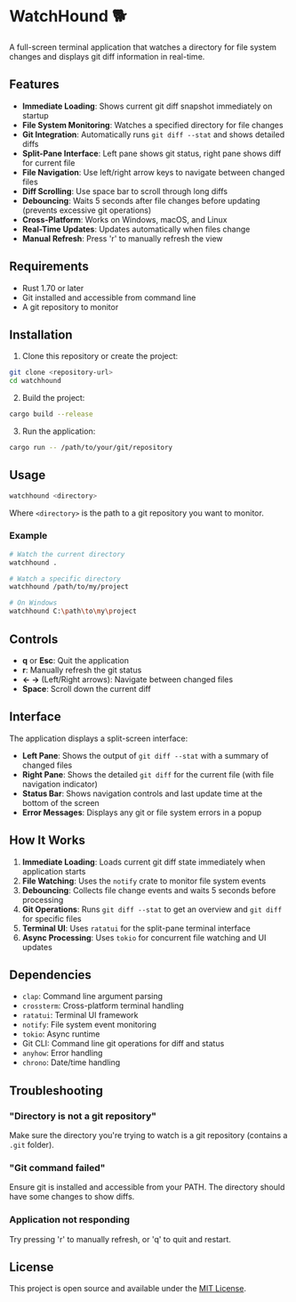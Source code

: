 # WatchHound 🐕

A full-screen terminal application that watches a directory for file system changes and displays git diff information in real-time.

## Features

- **Immediate Loading**: Shows current git diff snapshot immediately on startup
- **File System Monitoring**: Watches a specified directory for file changes
- **Git Integration**: Automatically runs `git diff --stat` and shows detailed diffs
- **Split-Pane Interface**: Left pane shows git status, right pane shows diff for current file
- **File Navigation**: Use left/right arrow keys to navigate between changed files
- **Diff Scrolling**: Use space bar to scroll through long diffs
- **Debouncing**: Waits 5 seconds after file changes before updating (prevents excessive git operations)
- **Cross-Platform**: Works on Windows, macOS, and Linux
- **Real-Time Updates**: Updates automatically when files change
- **Manual Refresh**: Press 'r' to manually refresh the view

## Requirements

- Rust 1.70 or later
- Git installed and accessible from command line
- A git repository to monitor

## Installation

1. Clone this repository or create the project:
```bash
git clone <repository-url>
cd watchhound
```

2. Build the project:
```bash
cargo build --release
```

3. Run the application:
```bash
cargo run -- /path/to/your/git/repository
```

## Usage

```bash
watchhound <directory>
```

Where `<directory>` is the path to a git repository you want to monitor.

### Example

```bash
# Watch the current directory
watchhound .

# Watch a specific directory
watchhound /path/to/my/project

# On Windows
watchhound C:\path\to\my\project
```

## Controls

- **q** or **Esc**: Quit the application
- **r**: Manually refresh the git status
- **← →** (Left/Right arrows): Navigate between changed files
- **Space**: Scroll down the current diff

## Interface

The application displays a split-screen interface:

- **Left Pane**: Shows the output of `git diff --stat` with a summary of changed files
- **Right Pane**: Shows the detailed `git diff` for the current file (with file navigation indicator)
- **Status Bar**: Shows navigation controls and last update time at the bottom of the screen
- **Error Messages**: Displays any git or file system errors in a popup

## How It Works

1. **Immediate Loading**: Loads current git diff state immediately when application starts
2. **File Watching**: Uses the `notify` crate to monitor file system events
3. **Debouncing**: Collects file change events and waits 5 seconds before processing
4. **Git Operations**: Runs `git diff --stat` to get an overview and `git diff` for specific files
5. **Terminal UI**: Uses `ratatui` for the split-pane terminal interface
6. **Async Processing**: Uses `tokio` for concurrent file watching and UI updates

## Dependencies

- `clap`: Command line argument parsing
- `crossterm`: Cross-platform terminal handling
- `ratatui`: Terminal UI framework
- `notify`: File system event monitoring
- `tokio`: Async runtime
- Git CLI: Command line git operations for diff and status
- `anyhow`: Error handling
- `chrono`: Date/time handling

## Troubleshooting

### "Directory is not a git repository"
Make sure the directory you're trying to watch is a git repository (contains a `.git` folder).

### "Git command failed"
Ensure git is installed and accessible from your PATH. The directory should have some changes to show diffs.

### Application not responding
Try pressing 'r' to manually refresh, or 'q' to quit and restart.

## License

This project is open source and available under the [MIT License](LICENSE). 